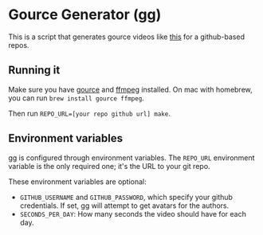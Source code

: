 # Gource Generator (gg)

This is a script that generates gource videos like [this](https://www.youtube.com/watch?v=cNBtDstOTmA) for a github-based repos.

## Running it

Make sure you have [gource](http://gource.io/) and [ffmpeg](https://www.ffmpeg.org/) installed. On mac with homebrew, you can run `brew install gource ffmpeg`.

Then run `REPO_URL=[your repo github url] make`.

## Environment variables

gg is configured through environment variables. The `REPO_URL` environment variable is the only required one; it's the URL to your git repo.

These environment variables are optional:

* `GITHUB_USERNAME` and `GITHUB_PASSWORD`, which specify your github credentials. If set, gg will attempt to get avatars for the authors.
* `SECONDS_PER_DAY`: How many seconds the video should have for each day.
